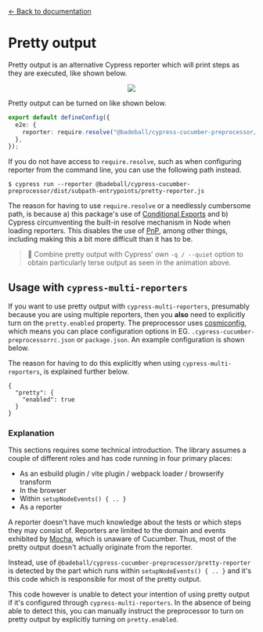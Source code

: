 [← Back to documentation](readme.md)

# Pretty output

Pretty output is an alternative Cypress reporter which will print steps as they are executed, like shown below.

<p align="center">
  <img src="https://raw.github.com/badeball/cypress-cucumber-preprocessor/master/docs/pretty.gif" />
</p>

Pretty output can be turned on like shown below.

```ts
export default defineConfig({
  e2e: {
    reporter: require.resolve("@badeball/cypress-cucumber-preprocessor/pretty-reporter")
  },
});
```

If you do not have access to `require.resolve`, such as when configuring reporter from the command line, you can use the following path instead.

```
$ cypress run --reporter @badeball/cypress-cucumber-preprocessor/dist/subpath-entrypoints/pretty-reporter.js
```

The reason for having to use `require.resolve` or a needlessly cumbersome path, is because a) this package's use of [Conditional Exports](https://nodejs.org/api/packages.html#conditional-exports) and b) Cypress circumventing the built-in resolve mechanism in Node when loading reporters. This disables the use of [PnP](https://github.com/cypress-io/cypress/issues/18922), among other things, including making this a bit more difficult than it has to be.

> :pushpin: Combine pretty output with Cypress' own `-q / --quiet` option to obtain particularly terse output as seen in the animation above.

## Usage with `cypress-multi-reporters`

If you want to use pretty output with `cypress-multi-reporters`, presumably because you are using multiple reporters, then you **also** need to explicitly turn on the `pretty.enabled` property. The preprocessor uses [cosmiconfig](https://github.com/davidtheclark/cosmiconfig), which means you can place configuration options in EG. `.cypress-cucumber-preprocessorrc.json` or `package.json`. An example configuration is shown below.

The reason for having to do this explicitly when using `cypress-multi-reporters`, is explained further below.

```
{
  "pretty": {
    "enabled": true
  }
}
```

### Explanation

This sections requires some technical introduction. The library assumes a couple of different roles and has code running in four primary places:

* As an esbuild plugin / vite plugin / webpack loader / browserify transform
* In the browser
* Within `setupNodeEvents() { .. }`
* As a reporter

A reporter doesn't have much knowledge about the tests or which steps they may consist of. Reporters are limited to the domain and events exhibited by [Mocha](https://mochajs.org/), which is unaware of Cucumber. Thus, most of the pretty output doesn't actually originate from the reporter.

Instead, use of `@badeball/cypress-cucumber-preprocessor/pretty-reporter` is detected by the part which runs within `setupNodeEvents() { .. }` and it's this code which is responsible for most of the pretty output.

This code however is unable to detect your intention of using pretty output if it's configured through `cypress-multi-reporters`. In the absence of being able to detect this, you can manually instruct the preprocessor to turn on pretty output by explicitly turning on `pretty.enabled`.
